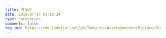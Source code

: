 ```yaml
---
title: 寻龙尺
date: 2019-07-17 01:18:24
type: categories
comments: false
top_img: https://cdn.jsdelivr.net/gh/Tamsiree/Assets@master/Picture/Blog/Cover/153105-1570260665e147.jpg
---
```

